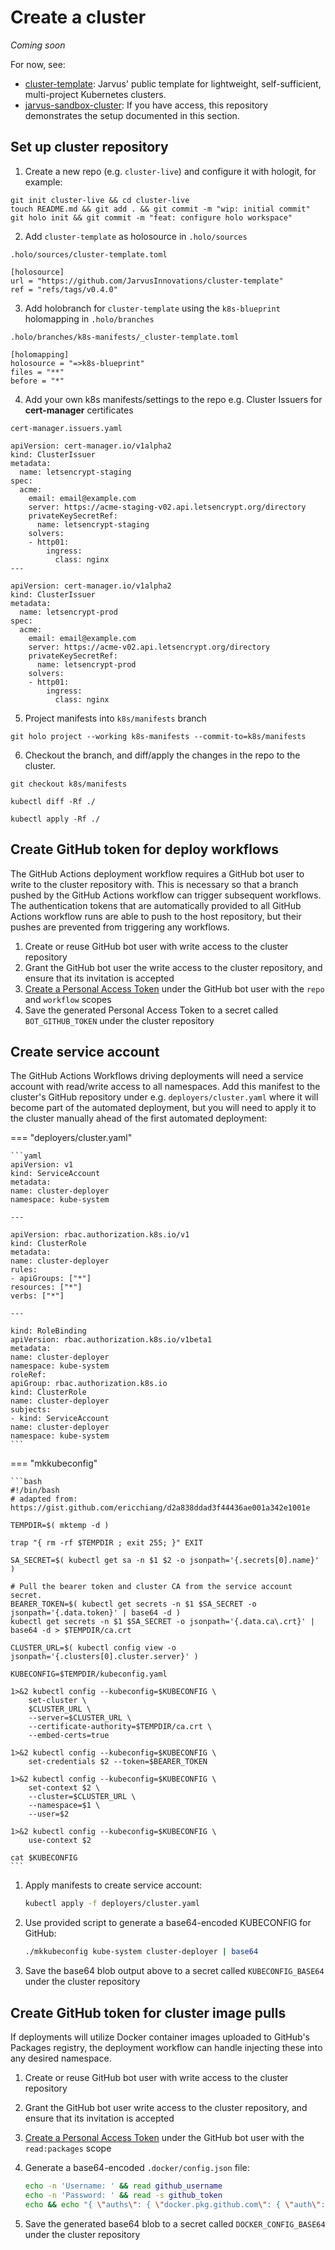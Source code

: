 # Create a cluster

*Coming soon*

For now, see:

- [cluster-template](https://github.com/JarvusInnovations/cluster-template): Jarvus' public template for lightweight, self-sufficient, multi-project Kubernetes clusters.
- [jarvus-sandbox-cluster](https://github.com/JarvusInnovations/jarvus-sandbox-cluster): If you have access, this repository demonstrates the setup documented in this section.

## Set up cluster repository

1. Create a new repo (e.g. `cluster-live`) and configure it with hologit, for example:
```
git init cluster-live && cd cluster-live
touch README.md && git add . && git commit -m "wip: initial commit"
git holo init && git commit -m "feat: configure holo workspace"
```

2. Add `cluster-template` as holosource in `.holo/sources`

`.holo/sources/cluster-template.toml`
```
[holosource]
url = "https://github.com/JarvusInnovations/cluster-template"
ref = "refs/tags/v0.4.0"

```
3. Add holobranch for `cluster-template` using the `k8s-blueprint` holomapping in `.holo/branches`

`.holo/branches/k8s-manifests/_cluster-template.toml`
```
[holomapping]
holosource = "=>k8s-blueprint"
files = "**"
before = "*"
```

4. Add your own k8s manifests/settings to the repo e.g. Cluster Issuers for **cert-manager** certificates

`cert-manager.issuers.yaml`

```
apiVersion: cert-manager.io/v1alpha2
kind: ClusterIssuer
metadata:
  name: letsencrypt-staging
spec:
  acme:
    email: email@example.com
    server: https://acme-staging-v02.api.letsencrypt.org/directory
    privateKeySecretRef:
      name: letsencrypt-staging
    solvers:
    - http01:
        ingress:
          class: nginx
---

apiVersion: cert-manager.io/v1alpha2
kind: ClusterIssuer
metadata:
  name: letsencrypt-prod
spec:
  acme:
    email: email@example.com
    server: https://acme-v02.api.letsencrypt.org/directory
    privateKeySecretRef:
      name: letsencrypt-prod
    solvers:
    - http01:
        ingress:
          class: nginx

```

5. Project manifests into `k8s/manifests` branch
```
git holo project --working k8s-manifests --commit-to=k8s/manifests
```

6. Checkout the branch, and diff/apply the changes in the repo to the cluster.
```
git checkout k8s/manifests

kubectl diff -Rf ./

kubectl apply -Rf ./

```

## Create GitHub token for deploy workflows

The GitHub Actions deployment workflow requires a GitHub bot user to write to the cluster repository with. This is necessary so that a branch pushed by the GitHub Actions workflow can trigger subsequent workflows. The authentication tokens that are automatically provided to all GitHub Actions workflow runs are able to push to the host repository, but their pushes are prevented from triggering any workflows.

1. Create or reuse GitHub bot user with write access to the cluster repository
2. Grant the GitHub bot user the write access to the cluster repository, and ensure that its invitation is accepted
3. [Create a Personal Access Token](https://docs.github.com/en/free-pro-team@latest/github/authenticating-to-github/creating-a-personal-access-token) under the GitHub bot user with the `repo` and `workflow` scopes
4. Save the generated Personal Access Token to a secret called `BOT_GITHUB_TOKEN` under the cluster repository

## Create service account

The GitHub Actions Workflows driving deployments will need a service account with read/write access to all namespaces. Add this manifest to the cluster's GitHub repository under e.g. `deployers/cluster.yaml` where it will become part of the automated deployment, but you will need to apply it to the cluster manually ahead of the first automated deployment:

=== "deployers/cluster.yaml"

    ```yaml
    apiVersion: v1
    kind: ServiceAccount
    metadata:
    name: cluster-deployer
    namespace: kube-system

    ---

    apiVersion: rbac.authorization.k8s.io/v1
    kind: ClusterRole
    metadata:
    name: cluster-deployer
    rules:
    - apiGroups: ["*"]
    resources: ["*"]
    verbs: ["*"]

    ---

    kind: RoleBinding
    apiVersion: rbac.authorization.k8s.io/v1beta1
    metadata:
    name: cluster-deployer
    namespace: kube-system
    roleRef:
    apiGroup: rbac.authorization.k8s.io
    kind: ClusterRole
    name: cluster-deployer
    subjects:
    - kind: ServiceAccount
    name: cluster-deployer
    namespace: kube-system
    ```

=== "mkkubeconfig"

    ```bash
    #!/bin/bash
    # adapted from: https://gist.github.com/ericchiang/d2a838ddad3f44436ae001a342e1001e

    TEMPDIR=$( mktemp -d )

    trap "{ rm -rf $TEMPDIR ; exit 255; }" EXIT

    SA_SECRET=$( kubectl get sa -n $1 $2 -o jsonpath='{.secrets[0].name}' )

    # Pull the bearer token and cluster CA from the service account secret.
    BEARER_TOKEN=$( kubectl get secrets -n $1 $SA_SECRET -o jsonpath='{.data.token}' | base64 -d )
    kubectl get secrets -n $1 $SA_SECRET -o jsonpath='{.data.ca\.crt}' | base64 -d > $TEMPDIR/ca.crt

    CLUSTER_URL=$( kubectl config view -o jsonpath='{.clusters[0].cluster.server}' )

    KUBECONFIG=$TEMPDIR/kubeconfig.yaml

    1>&2 kubectl config --kubeconfig=$KUBECONFIG \
        set-cluster \
        $CLUSTER_URL \
        --server=$CLUSTER_URL \
        --certificate-authority=$TEMPDIR/ca.crt \
        --embed-certs=true

    1>&2 kubectl config --kubeconfig=$KUBECONFIG \
        set-credentials $2 --token=$BEARER_TOKEN

    1>&2 kubectl config --kubeconfig=$KUBECONFIG \
        set-context $2 \
        --cluster=$CLUSTER_URL \
        --namespace=$1 \
        --user=$2

    1>&2 kubectl config --kubeconfig=$KUBECONFIG \
        use-context $2

    cat $KUBECONFIG
    ```

1. Apply manifests to create service account:

    ```bash
    kubectl apply -f deployers/cluster.yaml
    ```

2. Use provided script to generate a base64-encoded KUBECONFIG for GitHub:

    ```bash
    ./mkkubeconfig kube-system cluster-deployer | base64
    ```

3. Save the base64 blob output above to a secret called `KUBECONFIG_BASE64` under the cluster repository

## Create GitHub token for cluster image pulls

If deployments will utilize Docker container images uploaded to GitHub's Packages registry, the deployment workflow can handle injecting these into any desired namespace.

1. Create or reuse GitHub bot user with write access to the cluster repository
2. Grant the GitHub bot user write access to the cluster repository, and ensure that its invitation is accepted
3. [Create a Personal Access Token](https://docs.github.com/en/free-pro-team@latest/github/authenticating-to-github/creating-a-personal-access-token) under the GitHub bot user with the `read:packages` scope
4. Generate a base64-encoded `.docker/config.json` file:

    ```bash
    echo -n 'Username: ' && read github_username
    echo -n 'Password: ' && read -s github_token
    echo && echo "{ \"auths\": { \"docker.pkg.github.com\": { \"auth\": \"$(echo -n "${github_username}:${github_token}" | base64)\" } } }" | base64
    ```

5. Save the generated base64 blob to a secret called `DOCKER_CONFIG_BASE64` under the cluster repository
